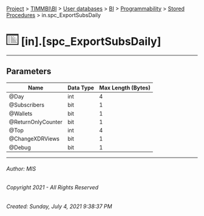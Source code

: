 #### 

[Project](../../../../../index.md) > [TIMMBI\\BI](../../../../index.md) > [User databases](../../../index.md) > [BI](../../index.md) > [Programmability](../index.md) > [Stored Procedures](Stored_Procedures.md) > in.spc_ExportSubsDaily

# ![Stored Procedures](../../../../../Images/StoredProcedure32.png) [in].[spc_ExportSubsDaily]

---

## <a name="#parameters"></a>Parameters

| Name | Data Type | Max Length (Bytes) |
|---|---|---|
| @Day | int | 4 |
| @Subscribers | bit | 1 |
| @Wallets | bit | 1 |
| @ReturnOnlyCounter | bit | 1 |
| @Top | int | 4 |
| @ChangeXDRViews | bit | 1 |
| @Debug | bit | 1 |


---

###### Author:  MIS

###### Copyright 2021 - All Rights Reserved

###### Created: Sunday, July 4, 2021 9:38:37 PM

